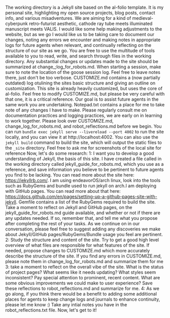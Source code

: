The working directory is a Jekyll site based on the al-folio template. It is my personal site, highlighting my open source projects, blog posts, contact info, and various misadventures. We are aiming for a kind of medieval-cyberpunk retro-futurist aesthetic, cathode ray tube meets illuminated manuscript meets VALIS. I would like some help making adjustments to the website, but as we go I would like us to be taking care to document our changes, noting any errors we encounter and making notes in appropriate logs for future agents when relevant, and continually reflecting on the structure of our site as we go. You are free to use the multitude of tools available to you to read, write, and search through files in the working directory. Any substantial changes or updates made to the site should be summarized at change_;log_for_robots.md. When starting a session, make sure to note the location of the goose session log. Feel free to leave notes there, just don't be too verbose. CUSTOMIZE.md contains a (now partially outdated) log otulining the sites basic structure and giving an outline on customization. This site is already heavily customized, but uses the core of al-folio. Feel free to modify CUSTOMIZE.md, but please be very careful with that one, it is a critical reference. Our goal is to assist future agents in the same work you are undertaking. Notepad.txt contains a place for me to take note of any changes I have to make. Please regularly consult me on documentation practices and logging practices, we are early on in learning to work together. Please look over CUSTOMIZE.md, change_log_for_robots.md, and robot_reflections.md before we begin.
You can run ```bundle exec jekyll serve --livereload --port 4002``` to run the site locally, and you can view it at http://localhost:4002. You can also use the `jekyll build` command to build the site, which will output the static files to the `_site` directory. Feel free to ask me for screenshots of the local site for reference
Now, let's do some research:
1: I want you to develop a good understanding of Jekyll, the basis of this site. I have created a file called in the working directory called jekyll_guide_for_robots.md, which you use as a reference, and save information you believe to be pertinent to future agents you find to be lacking. You can read more about the site here: https://jekyllrb.com/. I am using endeavorOS/arch linux, look into the tools such as RubyGems and bundle used to run jekyll on arch.I am deploying with GitHub pages. You can read more about that here: https://docs.github.com/en/pages/setting-up-a-github-pages-site-with-jekyll. Gemfile contains a list of the RubyGems required to build the site. Take a moment to reflect on Jekyll and GitHub pages, on the jekyll_guide_for_robots.md guide available, and whether or not if there are any updates needed. If so, remember that, and tell me what you propose after completing the rest of your tasks. As we continue on in our conversation, please feel free to suggest adding any discoveries we make about Jekyll/GitHub pages/RubyGems/Bundle usage you feel are pertinent.
2: Study the structure and content of the site. Try to get a good high level overview of what files are responsible for what features of the site. If needed, propose changes to CUSTOMIZE.md which more accurately describe the structure of the site. If you find any errors in CUSTOMIZE.md, please note them in change_log_for_robots.md and summarize them for me
3: take a moment to reflect on the overall vibe of the site. What is the status of project pages? What seems like it needs updating? What styles seem inconsistent? Pay special attention to prominent, recent content. What are some obvious improvements we could make to user experience? Save these reflections to robot_reflections.md and summarize for me.
4: As we go along, if you think there would be a benefit to adding some additional places for agents to keep change logs and journals to enhance continuity, please let me know :)
Take any intial notes you have in the robot_reflections.txt file. Now, let's get to it!
